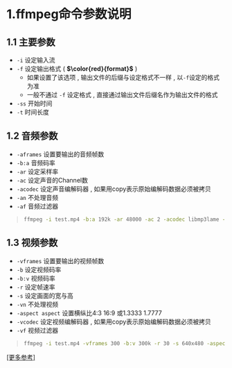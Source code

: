 # 1.ffmpeg命令参数说明

## 1.1 主要参数

* `-i` 设定输入流 
* `-f` 设定输出格式 ( **$\color{red}{format}$** ) 
  * 如果设置了该选项 , 输出文件的后缀与设定格式不一样 , 以`-f`设定的格式为准
  * 一般不通过 `-f` 设定格式 , 直接通过输出文件后缀名作为输出文件的格式
* `-ss` 开始时间 
* `-t` 时间长度

## 1.2 音频参数

* `-aframes` 设置要输出的音频帧数
* `-b:a` 音频码率
* `-ar` 设定采样率
* `-ac` 设定声音的Channel数
* `-acodec` 设定声音编解码器 , 如果用copy表示原始编解码数据必须被拷贝
* `-an` 不处理音频
* `-af` 音频过滤器

> ```bash
> ffmpeg -i test.mp4 -b:a 192k -ar 48000 -ac 2 -acodec libmp3lame -aframes 200 out2.mp3
> ```

## 1.3 视频参数

* `-vframes` 设置要输出的视频帧数
* `-b` 设定视频码率
* `-b:v` 视频码率
* `-r` 设定帧速率
* `-s` 设定画面的宽与高
* `-vn` 不处理视频
* `-aspect aspect` 设置横纵比4:3 16:9 或1.3333 1.7777
* `-vcodec` 设定视频编解码器 , 如果用copy表示原始编解码数据必须被拷贝
* `-vf` 视频过滤器

> ```bash
> ffmpeg -i test.mp4 -vframes 300 -b:v 300k -r 30 -s 640x480 -aspect 16:9 -vcodec \ libx265
> ```

[[更多参考]](http://www.ffmpeg.org/ffmpeg.html)

